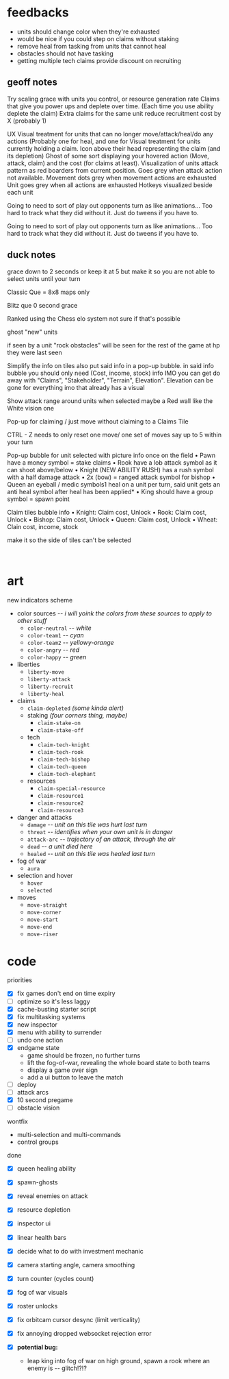 
# feedbacks

- units should change color when they're exhausted
- would be nice if you could step on claims without staking
- remove heal from tasking from units that cannot heal
- obstacles should not have tasking
- getting multiple tech claims provide discount on recruiting

## geoff notes

Try scaling grace with units you control, or resource generation rate
Claims that give you power ups and deplete over time. (Each time you use ability deplete the claim)
Extra claims for the same unit reduce recruitment cost by X (probably 1)

UX
Visual treatment for units that can no longer move/attack/heal/do any actions (Probably one for heal, and one for
Visual treatment for units currently holding a claim. Icon above their head representing the claim (and its depletion)
Ghost of some sort displaying your hovered action (Move, attack, claim) and the cost (for claims at least).
Visualization of units attack pattern as red boarders from current position. Goes grey when attack action not available.
Movement dots grey when movement actions are exhausted
Unit goes grey when all actions are exhausted
Hotkeys visualized beside each unit


Going to need to sort of play out opponents turn as like animations... Too hard to track what they did without it. Just do tweens if you have to. 


Going to need to sort of play out opponents turn as like animations... Too hard to track what they did without it. Just do tweens if you have to.

## duck notes

grace down to 2 seconds or keep it at 5 but make it so you are not able to select units until your turn

Classic Que = 8x8 maps only

Blitz que 0 second grace

Ranked using the Chess elo system not sure if that's possible

ghost "new" units
 
if seen by a unit "rock obstacles" will be seen for the rest of the game at hp they were last seen

Simplify the info on tiles also put said info in a pop-up bubble. in said info bubble you should only need (Cost, income, stock) info IMO you can get do away with "Claims", "Stakeholder", "Terrain", Elevation". Elevation can be gone for everything  imo that already has a visual 

Show attack range around units when selected maybe a Red wall like the White vision one

Pop-up for claiming / just move without claiming to a Claims Tile

CTRL - Z needs to only reset one move/ one set of moves say up to 5 within your turn


Pop-up bubble for unit selected with picture info once on the field
• Pawn have a money symbol = stake claims
• Rook have a lob attack symbol as it can shoot above/below
• Knight (NEW ABILITY RUSH) has a rush symbol with a half damage attack
•  2x (bow) = ranged attack symbol for bishop
• Queen an eyeball / medic symbols1 heal on a unit per turn, said unit gets an anti heal symbol after heal has been applied*
• King should have a group symbol = spawn point

Claim tiles bubble info
• Knight: Claim cost, Unlock
• Rook: Claim cost, Unlock
• Bishop: Claim cost, Unlock
• Queen: Claim cost, Unlock
• Wheat: Clain cost, income, stock

make it so the side of tiles can't be selected

<br/>

# art

new indicators scheme
- color sources -- *i will yoink the colors from these sources to apply to other stuff*
  - `color-neutral` -- *white*
  - `color-team1` -- *cyan*
  - `color-team2` -- *yellowy-orange*
  - `color-angry` -- *red*
  - `color-happy` -- *green*
- liberties
  - `liberty-move`
  - `liberty-attack`
  - `liberty-recruit`
  - `liberty-heal`
- claims
  - `claim-depleted` *(some kinda alert)*
  - staking *(four corners thing, maybe)*
    - `claim-stake-on`
    - `claim-stake-off`
  - tech
    - `claim-tech-knight`
    - `claim-tech-rook`
    - `claim-tech-bishop`
    - `claim-tech-queen`
    - `claim-tech-elephant`
  - resources
    - `claim-special-resource`
    - `claim-resource1`
    - `claim-resource2`
    - `claim-resource3`
- danger and attacks
  - `damage` -- *unit on this tile was hurt last turn*
  - `threat` -- *identifies when your own unit is in danger*
  - `attack-arc` -- *trajectory of an attack, through the air*
  - `dead` -- *a unit died here*
  - `healed` -- *unit on this tile was healed last turn*
- fog of war
  - `aura`
- selection and hover
  - `hover`
  - `selected`
- moves
  - `move-straight`
  - `move-corner`
  - `move-start`
  - `move-end`
  - `move-riser`

# code

priorities
- [x] fix games don't end on time expiry
- [ ] optimize so it's less laggy
- [x] cache-busting starter script
- [x] fix multitasking systems
- [x] new inspector
- [x] menu with ability to surrender
- [ ] undo one action
- [x] endgame state
  - game should be frozen, no further turns
  - lift the fog-of-war, revealing the whole board state to both teams
  - display a game over sign
  - add a ui button to leave the match
- [ ] deploy
- [ ] attack arcs
- [x] 10 second pregame
- [ ] obstacle vision

wontfix
- multi-selection and multi-commands
- control groups

done
- [x] queen healing ability
- [x] spawn-ghosts

- [x] reveal enemies on attack
- [x] resource depletion
- [x] inspector ui
- [x] linear health bars
- [x] decide what to do with investment mechanic
- [x] camera starting angle, camera smoothing
- [x] turn counter (cycles count)
- [x] fog of war visuals

- [x] roster unlocks
- [x] fix orbitcam cursor desync (limit verticality)
- [x] fix annoying dropped websocket rejection error
- [x] **potential bug:**
  - leap king into fog of war on high ground, spawn a rook where an enemy is -- glitch!?!?

